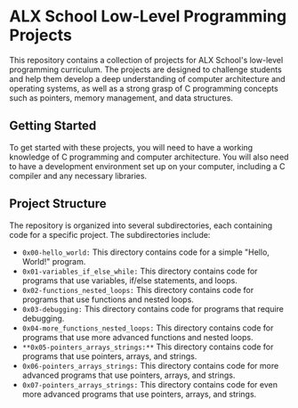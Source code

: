 # ALX School Low-Level Programming Projects
This repository contains a collection of projects for ALX School's low-level programming curriculum. The projects are designed to challenge students and help them develop a deep understanding of computer architecture and operating systems, as well as a strong grasp of C programming concepts such as pointers, memory management, and data structures.

## Getting Started
To get started with these projects, you will need to have a working knowledge of C programming and computer architecture. You will also need to have a development environment set up on your computer, including a C compiler and any necessary libraries.

## Project Structure
The repository is organized into several subdirectories, each containing code for a specific project. The subdirectories include:
- `0x00-hello_world:` This directory contains code for a simple "Hello, World!" program.
- `0x01-variables_if_else_while:` This directory contains code for programs that use variables, if/else statements, and loops.
- `0x02-functions_nested_loops:` This directory contains code for programs that use functions and nested loops.
- `0x03-debugging:` This directory contains code for programs that require debugging.
- `0x04-more_functions_nested_loops:` This directory contains code for programs that use more advanced functions and nested loops.
- `**0x05-pointers_arrays_strings:**` This directory contains code for programs that use pointers, arrays, and strings.
- `0x06-pointers_arrays_strings:` This directory contains code for more advanced programs that use pointers, arrays, and strings.
- `0x07-pointers_arrays_strings:` This directory contains code for even more advanced programs that use pointers, arrays, and strings.
